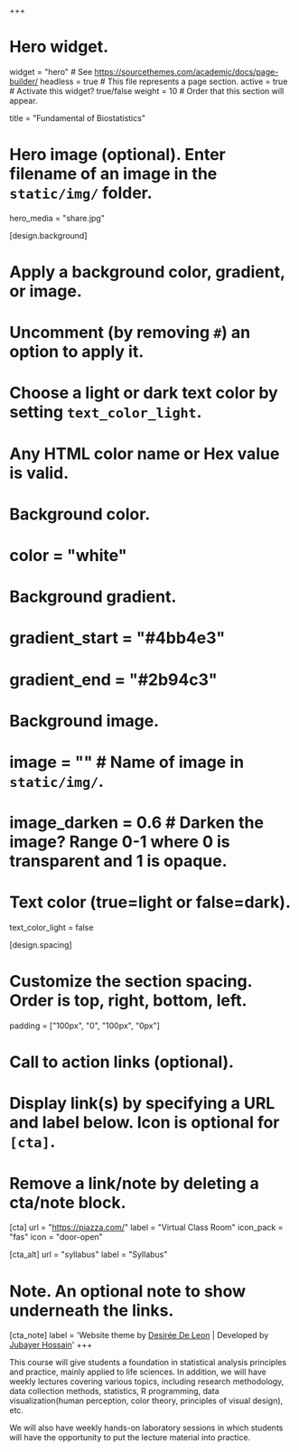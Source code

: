 +++
# Hero widget.
widget = "hero"  # See https://sourcethemes.com/academic/docs/page-builder/
headless = true  # This file represents a page section.
active = true  # Activate this widget? true/false
weight = 10  # Order that this section will appear.

title = "Fundamental of Biostatistics"
# Hero image (optional). Enter filename of an image in the `static/img/` folder.
hero_media = "share.jpg"

[design.background]
  # Apply a background color, gradient, or image.
  #   Uncomment (by removing `#`) an option to apply it.
  #   Choose a light or dark text color by setting `text_color_light`.
  #   Any HTML color name or Hex value is valid.

  # Background color.
  # color = "white"
  
  # Background gradient.
  # gradient_start = "#4bb4e3"
  # gradient_end = "#2b94c3"
  
  # Background image.
  # image = ""  # Name of image in `static/img/`.
  # image_darken = 0.6  # Darken the image? Range 0-1 where 0 is transparent and 1 is opaque.

  # Text color (true=light or false=dark).
  text_color_light = false
  
[design.spacing]
  # Customize the section spacing. Order is top, right, bottom, left.
  padding = ["100px", "0", "100px", "0px"]

# Call to action links (optional).
#   Display link(s) by specifying a URL and label below. Icon is optional for `[cta]`.
#   Remove a link/note by deleting a cta/note block.
[cta]
  url = "https://piazza.com/"
  label = "Virtual Class Room"
  icon_pack = "fas"
  icon = "door-open"
  
[cta_alt]
  url = "syllabus"
  label = "Syllabus"

# Note. An optional note to show underneath the links.
[cta_note]
  label = 'Website theme by [Desirée De Leon](http://desiree.rbind.io/) | Developed by [Jubayer Hossain](jhossain.com)'
+++

This course will give students a foundation in statistical analysis principles and practice, mainly applied to life sciences. In addition, we will have weekly lectures covering various topics, including research methodology, data collection methods, statistics, R programming, data visualization(human perception, color theory, principles of visual design), etc.

We will also have weekly hands-on laboratory sessions in which students will have the opportunity to put the lecture material into practice.




